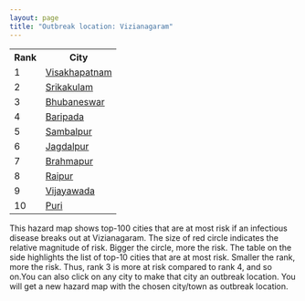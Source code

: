 ```yaml
---
layout: page
title: "Outbreak location: Vizianagaram"
---
```

<div class="flex-container">
<div class="flex-item-left" id="mapid">
<script src="https://buda-magenta.github.io/hazard_map/load_map.js"></script>

<script>
var marker_outbreak = L.marker([18.112082, 83.405220],{"autoPan": true}).addTo(map); marker_outbreak.bindTooltip("Vizianagaram").openTooltip();

var circle_1 = L.circle([17.723128, 83.301284], {"pane": "markerPane", "color": "red", "fill": true, "fillOpacity": 0.2, "fillRule": "evenodd", "lineCap": "round", "lineJoin": "round", "opacity": 1.0, "radius": 119263, "stroke": true, "weight": 3}).addTo(map);
circle_1.bindTooltip("Visakhapatnam<br>rank: 1<br>hazard index: 0.119263")
circle_1.bindPopup('<a href="https://buda-magenta.github.io/hazard_map/Visakhapatnam">Visakhapatnam</a>')

var circle_2 = L.circle([18.320022, 83.916077], {"pane": "markerPane", "color": "red", "fill": true, "fillOpacity": 0.2, "fillRule": "evenodd", "lineCap": "round", "lineJoin": "round", "opacity": 1.0, "radius": 52462, "stroke": true, "weight": 3}).addTo(map);
circle_2.bindTooltip("Srikakulam<br>rank: 2<br>hazard index: 0.052462")
circle_2.bindPopup('<a href="https://buda-magenta.github.io/hazard_map/Srikakulam">Srikakulam</a>')

var circle_3 = L.circle([20.266777, 85.843559], {"pane": "markerPane", "color": "red", "fill": true, "fillOpacity": 0.2, "fillRule": "evenodd", "lineCap": "round", "lineJoin": "round", "opacity": 1.0, "radius": 34828, "stroke": true, "weight": 3}).addTo(map);
circle_3.bindTooltip("Bhubaneswar<br>rank: 3<br>hazard index: 0.034829")
circle_3.bindPopup('<a href="https://buda-magenta.github.io/hazard_map/Bhubaneswar">Bhubaneswar</a>')

var circle_4 = L.circle([21.934900, 86.732400], {"pane": "markerPane", "color": "red", "fill": true, "fillOpacity": 0.2, "fillRule": "evenodd", "lineCap": "round", "lineJoin": "round", "opacity": 1.0, "radius": 26245, "stroke": true, "weight": 3}).addTo(map);
circle_4.bindTooltip("Baripada<br>rank: 4<br>hazard index: 0.026245")
circle_4.bindPopup('<a href="https://buda-magenta.github.io/hazard_map/Baripada">Baripada</a>')

var circle_5 = L.circle([21.400000, 83.883333], {"pane": "markerPane", "color": "red", "fill": true, "fillOpacity": 0.2, "fillRule": "evenodd", "lineCap": "round", "lineJoin": "round", "opacity": 1.0, "radius": 23622, "stroke": true, "weight": 3}).addTo(map);
circle_5.bindTooltip("Sambalpur<br>rank: 5<br>hazard index: 0.023623")
circle_5.bindPopup('<a href="https://buda-magenta.github.io/hazard_map/Sambalpur">Sambalpur</a>')

var circle_6 = L.circle([19.087076, 82.023572], {"pane": "markerPane", "color": "red", "fill": true, "fillOpacity": 0.2, "fillRule": "evenodd", "lineCap": "round", "lineJoin": "round", "opacity": 1.0, "radius": 22552, "stroke": true, "weight": 3}).addTo(map);
circle_6.bindTooltip("Jagdalpur<br>rank: 6<br>hazard index: 0.022552")
circle_6.bindPopup('<a href="https://buda-magenta.github.io/hazard_map/Jagdalpur">Jagdalpur</a>')

var circle_7 = L.circle([19.309813, 84.797156], {"pane": "markerPane", "color": "red", "fill": true, "fillOpacity": 0.2, "fillRule": "evenodd", "lineCap": "round", "lineJoin": "round", "opacity": 1.0, "radius": 11671, "stroke": true, "weight": 3}).addTo(map);
circle_7.bindTooltip("Brahmapur<br>rank: 7<br>hazard index: 0.011671")
circle_7.bindPopup('<a href="https://buda-magenta.github.io/hazard_map/Brahmapur">Brahmapur</a>')

var circle_8 = L.circle([21.237947, 81.633683], {"pane": "markerPane", "color": "red", "fill": true, "fillOpacity": 0.2, "fillRule": "evenodd", "lineCap": "round", "lineJoin": "round", "opacity": 1.0, "radius": 11598, "stroke": true, "weight": 3}).addTo(map);
circle_8.bindTooltip("Raipur<br>rank: 8<br>hazard index: 0.011599")
circle_8.bindPopup('<a href="https://buda-magenta.github.io/hazard_map/Raipur">Raipur</a>')

var circle_9 = L.circle([16.508759, 80.618510], {"pane": "markerPane", "color": "red", "fill": true, "fillOpacity": 0.2, "fillRule": "evenodd", "lineCap": "round", "lineJoin": "round", "opacity": 1.0, "radius": 9277, "stroke": true, "weight": 3}).addTo(map);
circle_9.bindTooltip("Vijayawada<br>rank: 9<br>hazard index: 0.009278")
circle_9.bindPopup('<a href="https://buda-magenta.github.io/hazard_map/Vijayawada">Vijayawada</a>')

var circle_10 = L.circle([19.807608, 85.825254], {"pane": "markerPane", "color": "red", "fill": true, "fillOpacity": 0.2, "fillRule": "evenodd", "lineCap": "round", "lineJoin": "round", "opacity": 1.0, "radius": 7245, "stroke": true, "weight": 3}).addTo(map);
circle_10.bindTooltip("Puri<br>rank: 10<br>hazard index: 0.007246")
circle_10.bindPopup('<a href="https://buda-magenta.github.io/hazard_map/Puri">Puri</a>')

var circle_11 = L.circle([16.943738, 82.235061], {"pane": "markerPane", "color": "red", "fill": true, "fillOpacity": 0.2, "fillRule": "evenodd", "lineCap": "round", "lineJoin": "round", "opacity": 1.0, "radius": 6200, "stroke": true, "weight": 3}).addTo(map);
circle_11.bindTooltip("Kakinada<br>rank: 11<br>hazard index: 0.006200")
circle_11.bindPopup('<a href="https://buda-magenta.github.io/hazard_map/Kakinada">Kakinada</a>')

var circle_12 = L.circle([22.541418, 88.357691], {"pane": "markerPane", "color": "red", "fill": true, "fillOpacity": 0.2, "fillRule": "evenodd", "lineCap": "round", "lineJoin": "round", "opacity": 1.0, "radius": 5986, "stroke": true, "weight": 3}).addTo(map);
circle_12.bindTooltip("Kolkata<br>rank: 12<br>hazard index: 0.005986")
circle_12.bindPopup('<a href="https://buda-magenta.github.io/hazard_map/Kolkata">Kolkata</a>')

var circle_13 = L.circle([17.388786, 78.461065], {"pane": "markerPane", "color": "red", "fill": true, "fillOpacity": 0.2, "fillRule": "evenodd", "lineCap": "round", "lineJoin": "round", "opacity": 1.0, "radius": 5195, "stroke": true, "weight": 3}).addTo(map);
circle_13.bindTooltip("Hyderabad<br>rank: 13<br>hazard index: 0.005196")
circle_13.bindPopup('<a href="https://buda-magenta.github.io/hazard_map/Hyderabad">Hyderabad</a>')

var circle_14 = L.circle([16.291519, 80.454159], {"pane": "markerPane", "color": "red", "fill": true, "fillOpacity": 0.2, "fillRule": "evenodd", "lineCap": "round", "lineJoin": "round", "opacity": 1.0, "radius": 4857, "stroke": true, "weight": 3}).addTo(map);
circle_14.bindTooltip("Guntur<br>rank: 14<br>hazard index: 0.004858")
circle_14.bindPopup('<a href="https://buda-magenta.github.io/hazard_map/Guntur">Guntur</a>')

var circle_15 = L.circle([22.214285, 84.872437], {"pane": "markerPane", "color": "red", "fill": true, "fillOpacity": 0.2, "fillRule": "evenodd", "lineCap": "round", "lineJoin": "round", "opacity": 1.0, "radius": 4392, "stroke": true, "weight": 3}).addTo(map);
circle_15.bindTooltip("Raurkela<br>rank: 15<br>hazard index: 0.004392")
circle_15.bindPopup('<a href="https://buda-magenta.github.io/hazard_map/Raurkela">Raurkela</a>')

var circle_16 = L.circle([21.500000, 86.750000], {"pane": "markerPane", "color": "red", "fill": true, "fillOpacity": 0.2, "fillRule": "evenodd", "lineCap": "round", "lineJoin": "round", "opacity": 1.0, "radius": 3225, "stroke": true, "weight": 3}).addTo(map);
circle_16.bindTooltip("Baleshwar<br>rank: 16<br>hazard index: 0.003226")
circle_16.bindPopup('<a href="https://buda-magenta.github.io/hazard_map/Baleshwar">Baleshwar</a>')

var circle_17 = L.circle([17.005045, 81.780473], {"pane": "markerPane", "color": "red", "fill": true, "fillOpacity": 0.2, "fillRule": "evenodd", "lineCap": "round", "lineJoin": "round", "opacity": 1.0, "radius": 2974, "stroke": true, "weight": 3}).addTo(map);
circle_17.bindTooltip("Rajahmundry<br>rank: 17<br>hazard index: 0.002975")
circle_17.bindPopup('<a href="https://buda-magenta.github.io/hazard_map/Rajahmundry">Rajahmundry</a>')

var circle_18 = L.circle([12.979120, 77.591300], {"pane": "markerPane", "color": "red", "fill": true, "fillOpacity": 0.2, "fillRule": "evenodd", "lineCap": "round", "lineJoin": "round", "opacity": 1.0, "radius": 2132, "stroke": true, "weight": 3}).addTo(map);
circle_18.bindTooltip("Bangalore<br>rank: 18<br>hazard index: 0.002132")
circle_18.bindPopup('<a href="https://buda-magenta.github.io/hazard_map/Bangalore">Bangalore</a>')

var circle_19 = L.circle([21.200996, 81.335426], {"pane": "markerPane", "color": "red", "fill": true, "fillOpacity": 0.2, "fillRule": "evenodd", "lineCap": "round", "lineJoin": "round", "opacity": 1.0, "radius": 2036, "stroke": true, "weight": 3}).addTo(map);
circle_19.bindTooltip("Bhilai Nagar<br>rank: 19<br>hazard index: 0.002036")
circle_19.bindPopup('<a href="https://buda-magenta.github.io/hazard_map/Bhilai_Nagar">Bhilai Nagar</a>')

var circle_20 = L.circle([20.468600, 85.879200], {"pane": "markerPane", "color": "red", "fill": true, "fillOpacity": 0.2, "fillRule": "evenodd", "lineCap": "round", "lineJoin": "round", "opacity": 1.0, "radius": 1985, "stroke": true, "weight": 3}).addTo(map);
circle_20.bindTooltip("Cuttack<br>rank: 20<br>hazard index: 0.001985")
circle_20.bindPopup('<a href="https://buda-magenta.github.io/hazard_map/Cuttack">Cuttack</a>')

var circle_21 = L.circle([16.676135, 81.170868], {"pane": "markerPane", "color": "red", "fill": true, "fillOpacity": 0.2, "fillRule": "evenodd", "lineCap": "round", "lineJoin": "round", "opacity": 1.0, "radius": 1693, "stroke": true, "weight": 3}).addTo(map);
circle_21.bindTooltip("Eluru<br>rank: 21<br>hazard index: 0.001693")
circle_21.bindPopup('<a href="https://buda-magenta.github.io/hazard_map/Eluru">Eluru</a>')

var circle_22 = L.circle([28.651718, 77.221939], {"pane": "markerPane", "color": "red", "fill": true, "fillOpacity": 0.2, "fillRule": "evenodd", "lineCap": "round", "lineJoin": "round", "opacity": 1.0, "radius": 1501, "stroke": true, "weight": 3}).addTo(map);
circle_22.bindTooltip("Delhi<br>rank: 22<br>hazard index: 0.001501")
circle_22.bindPopup('<a href="https://buda-magenta.github.io/hazard_map/Delhi">Delhi</a>')

var circle_23 = L.circle([23.795281, 86.430964], {"pane": "markerPane", "color": "red", "fill": true, "fillOpacity": 0.2, "fillRule": "evenodd", "lineCap": "round", "lineJoin": "round", "opacity": 1.0, "radius": 1482, "stroke": true, "weight": 3}).addTo(map);
circle_23.bindTooltip("Dhanbad<br>rank: 23<br>hazard index: 0.001483")
circle_23.bindPopup('<a href="https://buda-magenta.github.io/hazard_map/Dhanbad">Dhanbad</a>')

var circle_24 = L.circle([23.370035, 85.325013], {"pane": "markerPane", "color": "red", "fill": true, "fillOpacity": 0.2, "fillRule": "evenodd", "lineCap": "round", "lineJoin": "round", "opacity": 1.0, "radius": 1370, "stroke": true, "weight": 3}).addTo(map);
circle_24.bindTooltip("Ranchi<br>rank: 24<br>hazard index: 0.001370")
circle_24.bindPopup('<a href="https://buda-magenta.github.io/hazard_map/Ranchi">Ranchi</a>')

var circle_25 = L.circle([13.083694, 80.270186], {"pane": "markerPane", "color": "red", "fill": true, "fillOpacity": 0.2, "fillRule": "evenodd", "lineCap": "round", "lineJoin": "round", "opacity": 1.0, "radius": 1198, "stroke": true, "weight": 3}).addTo(map);
circle_25.bindTooltip("Chennai<br>rank: 25<br>hazard index: 0.001198")
circle_25.bindPopup('<a href="https://buda-magenta.github.io/hazard_map/Chennai">Chennai</a>')

var circle_26 = L.circle([22.383333, 82.133333], {"pane": "markerPane", "color": "red", "fill": true, "fillOpacity": 0.2, "fillRule": "evenodd", "lineCap": "round", "lineJoin": "round", "opacity": 1.0, "radius": 966, "stroke": true, "weight": 3}).addTo(map);
circle_26.bindTooltip("Bilaspur<br>rank: 26<br>hazard index: 0.000966")
circle_26.bindPopup('<a href="https://buda-magenta.github.io/hazard_map/Bilaspur">Bilaspur</a>')

var circle_27 = L.circle([18.793568, 80.815939], {"pane": "markerPane", "color": "red", "fill": true, "fillOpacity": 0.2, "fillRule": "evenodd", "lineCap": "round", "lineJoin": "round", "opacity": 1.0, "radius": 916, "stroke": true, "weight": 3}).addTo(map);
circle_27.bindTooltip("Bijapur<br>rank: 27<br>hazard index: 0.000917")
circle_27.bindPopup('<a href="https://buda-magenta.github.io/hazard_map/Bijapur">Bijapur</a>')

var circle_28 = L.circle([21.199035, 81.397955], {"pane": "markerPane", "color": "red", "fill": true, "fillOpacity": 0.2, "fillRule": "evenodd", "lineCap": "round", "lineJoin": "round", "opacity": 1.0, "radius": 879, "stroke": true, "weight": 3}).addTo(map);
circle_28.bindTooltip("Durg<br>rank: 28<br>hazard index: 0.000880")
circle_28.bindPopup('<a href="https://buda-magenta.github.io/hazard_map/Durg">Durg</a>')

var circle_29 = L.circle([19.075990, 72.877393], {"pane": "markerPane", "color": "red", "fill": true, "fillOpacity": 0.2, "fillRule": "evenodd", "lineCap": "round", "lineJoin": "round", "opacity": 1.0, "radius": 878, "stroke": true, "weight": 3}).addTo(map);
circle_29.bindTooltip("Mumbai<br>rank: 29<br>hazard index: 0.000879")
circle_29.bindPopup('<a href="https://buda-magenta.github.io/hazard_map/Mumbai">Mumbai</a>')

var circle_30 = L.circle([16.876586, 81.545145], {"pane": "markerPane", "color": "red", "fill": true, "fillOpacity": 0.2, "fillRule": "evenodd", "lineCap": "round", "lineJoin": "round", "opacity": 1.0, "radius": 782, "stroke": true, "weight": 3}).addTo(map);
circle_30.bindTooltip("Tadepalligudem<br>rank: 30<br>hazard index: 0.000782")
circle_30.bindPopup('<a href="https://buda-magenta.github.io/hazard_map/Tadepalligudem">Tadepalligudem</a>')

var circle_31 = L.circle([22.801519, 86.202958], {"pane": "markerPane", "color": "red", "fill": true, "fillOpacity": 0.2, "fillRule": "evenodd", "lineCap": "round", "lineJoin": "round", "opacity": 1.0, "radius": 768, "stroke": true, "weight": 3}).addTo(map);
circle_31.bindTooltip("Jamshedpur<br>rank: 31<br>hazard index: 0.000768")
circle_31.bindPopup('<a href="https://buda-magenta.github.io/hazard_map/Jamshedpur">Jamshedpur</a>')

var circle_32 = L.circle([22.519770, 82.629515], {"pane": "markerPane", "color": "red", "fill": true, "fillOpacity": 0.2, "fillRule": "evenodd", "lineCap": "round", "lineJoin": "round", "opacity": 1.0, "radius": 729, "stroke": true, "weight": 3}).addTo(map);
circle_32.bindTooltip("Korba<br>rank: 32<br>hazard index: 0.000730")
circle_32.bindPopup('<a href="https://buda-magenta.github.io/hazard_map/Korba">Korba</a>')

var circle_33 = L.circle([25.133173, 86.525040], {"pane": "markerPane", "color": "red", "fill": true, "fillOpacity": 0.2, "fillRule": "evenodd", "lineCap": "round", "lineJoin": "round", "opacity": 1.0, "radius": 627, "stroke": true, "weight": 3}).addTo(map);
circle_33.bindTooltip("Kharagpur<br>rank: 33<br>hazard index: 0.000627")
circle_33.bindPopup('<a href="https://buda-magenta.github.io/hazard_map/Kharagpur">Kharagpur</a>')

var circle_34 = L.circle([22.500000, 83.500000], {"pane": "markerPane", "color": "red", "fill": true, "fillOpacity": 0.2, "fillRule": "evenodd", "lineCap": "round", "lineJoin": "round", "opacity": 1.0, "radius": 587, "stroke": true, "weight": 3}).addTo(map);
circle_34.bindTooltip("Raigarh<br>rank: 34<br>hazard index: 0.000588")
circle_34.bindPopup('<a href="https://buda-magenta.github.io/hazard_map/Raigarh">Raigarh</a>')

var circle_35 = L.circle([23.699128, 85.991069], {"pane": "markerPane", "color": "red", "fill": true, "fillOpacity": 0.2, "fillRule": "evenodd", "lineCap": "round", "lineJoin": "round", "opacity": 1.0, "radius": 528, "stroke": true, "weight": 3}).addTo(map);
circle_35.bindTooltip("Bokaro<br>rank: 35<br>hazard index: 0.000528")
circle_35.bindPopup('<a href="https://buda-magenta.github.io/hazard_map/Bokaro">Bokaro</a>')

var circle_36 = L.circle([16.432998, 80.993715], {"pane": "markerPane", "color": "red", "fill": true, "fillOpacity": 0.2, "fillRule": "evenodd", "lineCap": "round", "lineJoin": "round", "opacity": 1.0, "radius": 524, "stroke": true, "weight": 3}).addTo(map);
circle_36.bindTooltip("Gudivada<br>rank: 36<br>hazard index: 0.000524")
circle_36.bindPopup('<a href="https://buda-magenta.github.io/hazard_map/Gudivada">Gudivada</a>')

var circle_37 = L.circle([16.237773, 80.646422], {"pane": "markerPane", "color": "red", "fill": true, "fillOpacity": 0.2, "fillRule": "evenodd", "lineCap": "round", "lineJoin": "round", "opacity": 1.0, "radius": 485, "stroke": true, "weight": 3}).addTo(map);
circle_37.bindTooltip("Tenali<br>rank: 37<br>hazard index: 0.000485")
circle_37.bindPopup('<a href="https://buda-magenta.github.io/hazard_map/Tenali">Tenali</a>')

var circle_38 = L.circle([23.687130, 86.974659], {"pane": "markerPane", "color": "red", "fill": true, "fillOpacity": 0.2, "fillRule": "evenodd", "lineCap": "round", "lineJoin": "round", "opacity": 1.0, "radius": 481, "stroke": true, "weight": 3}).addTo(map);
circle_38.bindTooltip("Asansol<br>rank: 38<br>hazard index: 0.000482")
circle_38.bindPopup('<a href="https://buda-magenta.github.io/hazard_map/Asansol">Asansol</a>')

var circle_39 = L.circle([25.531031, 78.652689], {"pane": "markerPane", "color": "red", "fill": true, "fillOpacity": 0.2, "fillRule": "evenodd", "lineCap": "round", "lineJoin": "round", "opacity": 1.0, "radius": 432, "stroke": true, "weight": 3}).addTo(map);
circle_39.bindTooltip("Jhansi<br>rank: 39<br>hazard index: 0.000432")
circle_39.bindPopup('<a href="https://buda-magenta.github.io/hazard_map/Jhansi">Jhansi</a>')

var circle_40 = L.circle([14.449372, 79.987376], {"pane": "markerPane", "color": "red", "fill": true, "fillOpacity": 0.2, "fillRule": "evenodd", "lineCap": "round", "lineJoin": "round", "opacity": 1.0, "radius": 426, "stroke": true, "weight": 3}).addTo(map);
circle_40.bindTooltip("Nellore<br>rank: 40<br>hazard index: 0.000426")
circle_40.bindPopup('<a href="https://buda-magenta.github.io/hazard_map/Nellore">Nellore</a>')

var circle_41 = L.circle([16.181939, 81.135130], {"pane": "markerPane", "color": "red", "fill": true, "fillOpacity": 0.2, "fillRule": "evenodd", "lineCap": "round", "lineJoin": "round", "opacity": 1.0, "radius": 389, "stroke": true, "weight": 3}).addTo(map);
circle_41.bindTooltip("Machilipatnam<br>rank: 41<br>hazard index: 0.000389")
circle_41.bindPopup('<a href="https://buda-magenta.github.io/hazard_map/Machilipatnam">Machilipatnam</a>')

var circle_42 = L.circle([11.001812, 76.962842], {"pane": "markerPane", "color": "red", "fill": true, "fillOpacity": 0.2, "fillRule": "evenodd", "lineCap": "round", "lineJoin": "round", "opacity": 1.0, "radius": 370, "stroke": true, "weight": 3}).addTo(map);
circle_42.bindTooltip("Coimbatore<br>rank: 42<br>hazard index: 0.000371")
circle_42.bindPopup('<a href="https://buda-magenta.github.io/hazard_map/Coimbatore">Coimbatore</a>')

var circle_43 = L.circle([16.542769, 81.527344], {"pane": "markerPane", "color": "red", "fill": true, "fillOpacity": 0.2, "fillRule": "evenodd", "lineCap": "round", "lineJoin": "round", "opacity": 1.0, "radius": 363, "stroke": true, "weight": 3}).addTo(map);
circle_43.bindTooltip("Bhimavaram<br>rank: 43<br>hazard index: 0.000363")
circle_43.bindPopup('<a href="https://buda-magenta.github.io/hazard_map/Bhimavaram">Bhimavaram</a>')

var circle_44 = L.circle([11.664300, 78.146000], {"pane": "markerPane", "color": "red", "fill": true, "fillOpacity": 0.2, "fillRule": "evenodd", "lineCap": "round", "lineJoin": "round", "opacity": 1.0, "radius": 290, "stroke": true, "weight": 3}).addTo(map);
circle_44.bindTooltip("Salem<br>rank: 44<br>hazard index: 0.000290")
circle_44.bindPopup('<a href="https://buda-magenta.github.io/hazard_map/Salem">Salem</a>')

var circle_45 = L.circle([26.180598, 91.753943], {"pane": "markerPane", "color": "red", "fill": true, "fillOpacity": 0.2, "fillRule": "evenodd", "lineCap": "round", "lineJoin": "round", "opacity": 1.0, "radius": 285, "stroke": true, "weight": 3}).addTo(map);
circle_45.bindTooltip("Guwahati<br>rank: 45<br>hazard index: 0.000285")
circle_45.bindPopup('<a href="https://buda-magenta.github.io/hazard_map/Guwahati">Guwahati</a>')

var circle_46 = L.circle([17.980609, 79.598212], {"pane": "markerPane", "color": "red", "fill": true, "fillOpacity": 0.2, "fillRule": "evenodd", "lineCap": "round", "lineJoin": "round", "opacity": 1.0, "radius": 237, "stroke": true, "weight": 3}).addTo(map);
circle_46.bindTooltip("Warangal<br>rank: 46<br>hazard index: 0.000238")
circle_46.bindPopup('<a href="https://buda-magenta.github.io/hazard_map/Warangal">Warangal</a>')

var circle_47 = L.circle([21.063329, 86.505373], {"pane": "markerPane", "color": "red", "fill": true, "fillOpacity": 0.2, "fillRule": "evenodd", "lineCap": "round", "lineJoin": "round", "opacity": 1.0, "radius": 203, "stroke": true, "weight": 3}).addTo(map);
circle_47.bindTooltip("Bhadrak<br>rank: 47<br>hazard index: 0.000203")
circle_47.bindPopup('<a href="https://buda-magenta.github.io/hazard_map/Bhadrak">Bhadrak</a>')

var circle_48 = L.circle([26.716413, 88.430992], {"pane": "markerPane", "color": "red", "fill": true, "fillOpacity": 0.2, "fillRule": "evenodd", "lineCap": "round", "lineJoin": "round", "opacity": 1.0, "radius": 199, "stroke": true, "weight": 3}).addTo(map);
circle_48.bindTooltip("Siliguri<br>rank: 48<br>hazard index: 0.000200")
circle_48.bindPopup('<a href="https://buda-magenta.github.io/hazard_map/Siliguri">Siliguri</a>')

var circle_49 = L.circle([21.149813, 79.082056], {"pane": "markerPane", "color": "red", "fill": true, "fillOpacity": 0.2, "fillRule": "evenodd", "lineCap": "round", "lineJoin": "round", "opacity": 1.0, "radius": 198, "stroke": true, "weight": 3}).addTo(map);
circle_49.bindTooltip("Nagpur<br>rank: 49<br>hazard index: 0.000199")
circle_49.bindPopup('<a href="https://buda-magenta.github.io/hazard_map/Nagpur">Nagpur</a>')

var circle_50 = L.circle([25.609324, 85.123525], {"pane": "markerPane", "color": "red", "fill": true, "fillOpacity": 0.2, "fillRule": "evenodd", "lineCap": "round", "lineJoin": "round", "opacity": 1.0, "radius": 194, "stroke": true, "weight": 3}).addTo(map);
circle_50.bindTooltip("Patna<br>rank: 50<br>hazard index: 0.000194")
circle_50.bindPopup('<a href="https://buda-magenta.github.io/hazard_map/Patna">Patna</a>')

var circle_51 = L.circle([15.507554, 80.060800], {"pane": "markerPane", "color": "red", "fill": true, "fillOpacity": 0.2, "fillRule": "evenodd", "lineCap": "round", "lineJoin": "round", "opacity": 1.0, "radius": 190, "stroke": true, "weight": 3}).addTo(map);
circle_51.bindTooltip("Ongole<br>rank: 51<br>hazard index: 0.000190")
circle_51.bindPopup('<a href="https://buda-magenta.github.io/hazard_map/Ongole">Ongole</a>')

var circle_52 = L.circle([13.631637, 79.423171], {"pane": "markerPane", "color": "red", "fill": true, "fillOpacity": 0.2, "fillRule": "evenodd", "lineCap": "round", "lineJoin": "round", "opacity": 1.0, "radius": 176, "stroke": true, "weight": 3}).addTo(map);
circle_52.bindTooltip("Tirupati<br>rank: 52<br>hazard index: 0.000177")
circle_52.bindPopup('<a href="https://buda-magenta.github.io/hazard_map/Tirupati">Tirupati</a>')

var circle_53 = L.circle([22.591260, 88.390964], {"pane": "markerPane", "color": "red", "fill": true, "fillOpacity": 0.2, "fillRule": "evenodd", "lineCap": "round", "lineJoin": "round", "opacity": 1.0, "radius": 175, "stroke": true, "weight": 3}).addTo(map);
circle_53.bindTooltip("Bidhan Nagar<br>rank: 53<br>hazard index: 0.000175")
circle_53.bindPopup('<a href="https://buda-magenta.github.io/hazard_map/Bidhan_Nagar">Bidhan Nagar</a>')

var circle_54 = L.circle([23.021624, 72.579707], {"pane": "markerPane", "color": "red", "fill": true, "fillOpacity": 0.2, "fillRule": "evenodd", "lineCap": "round", "lineJoin": "round", "opacity": 1.0, "radius": 145, "stroke": true, "weight": 3}).addTo(map);
circle_54.bindTooltip("Ahmedabad<br>rank: 54<br>hazard index: 0.000145")
circle_54.bindPopup('<a href="https://buda-magenta.github.io/hazard_map/Ahmedabad">Ahmedabad</a>')

var circle_55 = L.circle([21.735348, 81.944459], {"pane": "markerPane", "color": "red", "fill": true, "fillOpacity": 0.2, "fillRule": "evenodd", "lineCap": "round", "lineJoin": "round", "opacity": 1.0, "radius": 139, "stroke": true, "weight": 3}).addTo(map);
circle_55.bindTooltip("Bhatpara<br>rank: 55<br>hazard index: 0.000139")
circle_55.bindPopup('<a href="https://buda-magenta.github.io/hazard_map/Bhatpara">Bhatpara</a>')

var circle_56 = L.circle([11.101781, 77.345192], {"pane": "markerPane", "color": "red", "fill": true, "fillOpacity": 0.2, "fillRule": "evenodd", "lineCap": "round", "lineJoin": "round", "opacity": 1.0, "radius": 128, "stroke": true, "weight": 3}).addTo(map);
circle_56.bindTooltip("Tiruppur<br>rank: 56<br>hazard index: 0.000129")
circle_56.bindPopup('<a href="https://buda-magenta.github.io/hazard_map/Tiruppur">Tiruppur</a>')

var circle_57 = L.circle([18.521428, 73.854454], {"pane": "markerPane", "color": "red", "fill": true, "fillOpacity": 0.2, "fillRule": "evenodd", "lineCap": "round", "lineJoin": "round", "opacity": 1.0, "radius": 127, "stroke": true, "weight": 3}).addTo(map);
circle_57.bindTooltip("Pune<br>rank: 57<br>hazard index: 0.000127")
circle_57.bindPopup('<a href="https://buda-magenta.github.io/hazard_map/Pune">Pune</a>')

var circle_58 = L.circle([23.250000, 87.750000], {"pane": "markerPane", "color": "red", "fill": true, "fillOpacity": 0.2, "fillRule": "evenodd", "lineCap": "round", "lineJoin": "round", "opacity": 1.0, "radius": 120, "stroke": true, "weight": 3}).addTo(map);
circle_58.bindTooltip("Barddhaman<br>rank: 58<br>hazard index: 0.000121")
circle_58.bindPopup('<a href="https://buda-magenta.github.io/hazard_map/Barddhaman">Barddhaman</a>')

var circle_59 = L.circle([21.170200, 72.831100], {"pane": "markerPane", "color": "red", "fill": true, "fillOpacity": 0.2, "fillRule": "evenodd", "lineCap": "round", "lineJoin": "round", "opacity": 1.0, "radius": 116, "stroke": true, "weight": 3}).addTo(map);
circle_59.bindTooltip("Surat<br>rank: 59<br>hazard index: 0.000116")
circle_59.bindPopup('<a href="https://buda-magenta.github.io/hazard_map/Surat">Surat</a>')

var circle_60 = L.circle([27.175255, 78.009816], {"pane": "markerPane", "color": "red", "fill": true, "fillOpacity": 0.2, "fillRule": "evenodd", "lineCap": "round", "lineJoin": "round", "opacity": 1.0, "radius": 114, "stroke": true, "weight": 3}).addTo(map);
circle_60.bindTooltip("Agra<br>rank: 60<br>hazard index: 0.000114")
circle_60.bindPopup('<a href="https://buda-magenta.github.io/hazard_map/Agra">Agra</a>')

var circle_61 = L.circle([8.576971, 77.050125], {"pane": "markerPane", "color": "red", "fill": true, "fillOpacity": 0.2, "fillRule": "evenodd", "lineCap": "round", "lineJoin": "round", "opacity": 1.0, "radius": 105, "stroke": true, "weight": 3}).addTo(map);
circle_61.bindTooltip("Thiruvananthapuram<br>rank: 61<br>hazard index: 0.000105")
circle_61.bindPopup('<a href="https://buda-magenta.github.io/hazard_map/Thiruvananthapuram">Thiruvananthapuram</a>')

var circle_62 = L.circle([23.258486, 77.401989], {"pane": "markerPane", "color": "red", "fill": true, "fillOpacity": 0.2, "fillRule": "evenodd", "lineCap": "round", "lineJoin": "round", "opacity": 1.0, "radius": 105, "stroke": true, "weight": 3}).addTo(map);
circle_62.bindTooltip("Bhopal<br>rank: 62<br>hazard index: 0.000105")
circle_62.bindPopup('<a href="https://buda-magenta.github.io/hazard_map/Bhopal">Bhopal</a>')

var circle_63 = L.circle([10.525626, 76.213254], {"pane": "markerPane", "color": "red", "fill": true, "fillOpacity": 0.2, "fillRule": "evenodd", "lineCap": "round", "lineJoin": "round", "opacity": 1.0, "radius": 102, "stroke": true, "weight": 3}).addTo(map);
circle_63.bindTooltip("Thrissur<br>rank: 63<br>hazard index: 0.000102")
circle_63.bindPopup('<a href="https://buda-magenta.github.io/hazard_map/Thrissur">Thrissur</a>')

var circle_64 = L.circle([23.332200, 86.361600], {"pane": "markerPane", "color": "red", "fill": true, "fillOpacity": 0.2, "fillRule": "evenodd", "lineCap": "round", "lineJoin": "round", "opacity": 1.0, "radius": 101, "stroke": true, "weight": 3}).addTo(map);
circle_64.bindTooltip("Purulia<br>rank: 64<br>hazard index: 0.000102")
circle_64.bindPopup('<a href="https://buda-magenta.github.io/hazard_map/Purulia">Purulia</a>')

var circle_65 = L.circle([12.305183, 76.655361], {"pane": "markerPane", "color": "red", "fill": true, "fillOpacity": 0.2, "fillRule": "evenodd", "lineCap": "round", "lineJoin": "round", "opacity": 1.0, "radius": 100, "stroke": true, "weight": 3}).addTo(map);
circle_65.bindTooltip("Mysore<br>rank: 65<br>hazard index: 0.000100")
circle_65.bindPopup('<a href="https://buda-magenta.github.io/hazard_map/Mysore">Mysore</a>')

var circle_66 = L.circle([14.475294, 78.821686], {"pane": "markerPane", "color": "red", "fill": true, "fillOpacity": 0.2, "fillRule": "evenodd", "lineCap": "round", "lineJoin": "round", "opacity": 1.0, "radius": 93, "stroke": true, "weight": 3}).addTo(map);
circle_66.bindTooltip("Kadapa<br>rank: 66<br>hazard index: 0.000093")
circle_66.bindPopup('<a href="https://buda-magenta.github.io/hazard_map/Kadapa">Kadapa</a>')

var circle_67 = L.circle([24.965712, 88.127778], {"pane": "markerPane", "color": "red", "fill": true, "fillOpacity": 0.2, "fillRule": "evenodd", "lineCap": "round", "lineJoin": "round", "opacity": 1.0, "radius": 88, "stroke": true, "weight": 3}).addTo(map);
circle_67.bindTooltip("English Bazar<br>rank: 67<br>hazard index: 0.000088")
circle_67.bindPopup('<a href="https://buda-magenta.github.io/hazard_map/English_Bazar">English Bazar</a>')

var circle_68 = L.circle([22.472223, 88.093845], {"pane": "markerPane", "color": "red", "fill": true, "fillOpacity": 0.2, "fillRule": "evenodd", "lineCap": "round", "lineJoin": "round", "opacity": 1.0, "radius": 87, "stroke": true, "weight": 3}).addTo(map);
circle_68.bindTooltip("Uluberia<br>rank: 68<br>hazard index: 0.000088")
circle_68.bindPopup('<a href="https://buda-magenta.github.io/hazard_map/Uluberia">Uluberia</a>')

var circle_69 = L.circle([26.055318, 82.993139], {"pane": "markerPane", "color": "red", "fill": true, "fillOpacity": 0.2, "fillRule": "evenodd", "lineCap": "round", "lineJoin": "round", "opacity": 1.0, "radius": 87, "stroke": true, "weight": 3}).addTo(map);
circle_69.bindTooltip("Nizamabad<br>rank: 69<br>hazard index: 0.000087")
circle_69.bindPopup('<a href="https://buda-magenta.github.io/hazard_map/Nizamabad">Nizamabad</a>')

var circle_70 = L.circle([15.351838, 75.137985], {"pane": "markerPane", "color": "red", "fill": true, "fillOpacity": 0.2, "fillRule": "evenodd", "lineCap": "round", "lineJoin": "round", "opacity": 1.0, "radius": 84, "stroke": true, "weight": 3}).addTo(map);
circle_70.bindTooltip("Hubli<br>rank: 70<br>hazard index: 0.000085")
circle_70.bindPopup('<a href="https://buda-magenta.github.io/hazard_map/Hubli">Hubli</a>')

var circle_71 = L.circle([17.849907, 75.276320], {"pane": "markerPane", "color": "red", "fill": true, "fillOpacity": 0.2, "fillRule": "evenodd", "lineCap": "round", "lineJoin": "round", "opacity": 1.0, "radius": 77, "stroke": true, "weight": 3}).addTo(map);
circle_71.bindTooltip("Solapur<br>rank: 71<br>hazard index: 0.000078")
circle_71.bindPopup('<a href="https://buda-magenta.github.io/hazard_map/Solapur">Solapur</a>')

var circle_72 = L.circle([26.203725, 78.157363], {"pane": "markerPane", "color": "red", "fill": true, "fillOpacity": 0.2, "fillRule": "evenodd", "lineCap": "round", "lineJoin": "round", "opacity": 1.0, "radius": 76, "stroke": true, "weight": 3}).addTo(map);
circle_72.bindTooltip("Gwalior<br>rank: 72<br>hazard index: 0.000076")
circle_72.bindPopup('<a href="https://buda-magenta.github.io/hazard_map/Gwalior">Gwalior</a>')

var circle_73 = L.circle([20.972740, 80.691555], {"pane": "markerPane", "color": "red", "fill": true, "fillOpacity": 0.2, "fillRule": "evenodd", "lineCap": "round", "lineJoin": "round", "opacity": 1.0, "radius": 74, "stroke": true, "weight": 3}).addTo(map);
circle_73.bindTooltip("Rajnandgaon<br>rank: 73<br>hazard index: 0.000075")
circle_73.bindPopup('<a href="https://buda-magenta.github.io/hazard_map/Rajnandgaon">Rajnandgaon</a>')

var circle_74 = L.circle([16.743454, 77.992319], {"pane": "markerPane", "color": "red", "fill": true, "fillOpacity": 0.2, "fillRule": "evenodd", "lineCap": "round", "lineJoin": "round", "opacity": 1.0, "radius": 72, "stroke": true, "weight": 3}).addTo(map);
circle_74.bindTooltip("Mahbubnagar<br>rank: 74<br>hazard index: 0.000073")
circle_74.bindPopup('<a href="https://buda-magenta.github.io/hazard_map/Mahbubnagar">Mahbubnagar</a>')

var circle_75 = L.circle([23.535048, 87.338043], {"pane": "markerPane", "color": "red", "fill": true, "fillOpacity": 0.2, "fillRule": "evenodd", "lineCap": "round", "lineJoin": "round", "opacity": 1.0, "radius": 71, "stroke": true, "weight": 3}).addTo(map);
circle_75.bindTooltip("Durgapur<br>rank: 75<br>hazard index: 0.000072")
circle_75.bindPopup('<a href="https://buda-magenta.github.io/hazard_map/Durgapur">Durgapur</a>')

var circle_76 = L.circle([25.335649, 83.007629], {"pane": "markerPane", "color": "red", "fill": true, "fillOpacity": 0.2, "fillRule": "evenodd", "lineCap": "round", "lineJoin": "round", "opacity": 1.0, "radius": 71, "stroke": true, "weight": 3}).addTo(map);
circle_76.bindTooltip("Varanasi<br>rank: 76<br>hazard index: 0.000071")
circle_76.bindPopup('<a href="https://buda-magenta.github.io/hazard_map/Varanasi">Varanasi</a>')

var circle_77 = L.circle([25.572433, 83.609605], {"pane": "markerPane", "color": "red", "fill": true, "fillOpacity": 0.2, "fillRule": "evenodd", "lineCap": "round", "lineJoin": "round", "opacity": 1.0, "radius": 70, "stroke": true, "weight": 3}).addTo(map);
circle_77.bindTooltip("Medinipur<br>rank: 77<br>hazard index: 0.000071")
circle_77.bindPopup('<a href="https://buda-magenta.github.io/hazard_map/Medinipur">Medinipur</a>')

var circle_78 = L.circle([15.830925, 78.042537], {"pane": "markerPane", "color": "red", "fill": true, "fillOpacity": 0.2, "fillRule": "evenodd", "lineCap": "round", "lineJoin": "round", "opacity": 1.0, "radius": 69, "stroke": true, "weight": 3}).addTo(map);
circle_78.bindTooltip("Kurnool<br>rank: 78<br>hazard index: 0.000069")
circle_78.bindPopup('<a href="https://buda-magenta.github.io/hazard_map/Kurnool">Kurnool</a>')

var circle_79 = L.circle([17.500000, 80.333333], {"pane": "markerPane", "color": "red", "fill": true, "fillOpacity": 0.2, "fillRule": "evenodd", "lineCap": "round", "lineJoin": "round", "opacity": 1.0, "radius": 68, "stroke": true, "weight": 3}).addTo(map);
circle_79.bindTooltip("Khammam<br>rank: 79<br>hazard index: 0.000069")
circle_79.bindPopup('<a href="https://buda-magenta.github.io/hazard_map/Khammam">Khammam</a>')

var circle_80 = L.circle([22.890183, 88.426939], {"pane": "markerPane", "color": "red", "fill": true, "fillOpacity": 0.2, "fillRule": "evenodd", "lineCap": "round", "lineJoin": "round", "opacity": 1.0, "radius": 68, "stroke": true, "weight": 3}).addTo(map);
circle_80.bindTooltip("Naihati<br>rank: 80<br>hazard index: 0.000068")
circle_80.bindPopup('<a href="https://buda-magenta.github.io/hazard_map/Naihati">Naihati</a>')

var circle_81 = L.circle([20.843512, 75.525927], {"pane": "markerPane", "color": "red", "fill": true, "fillOpacity": 0.2, "fillRule": "evenodd", "lineCap": "round", "lineJoin": "round", "opacity": 1.0, "radius": 65, "stroke": true, "weight": 3}).addTo(map);
circle_81.bindTooltip("Jalgaon<br>rank: 81<br>hazard index: 0.000066")
circle_81.bindPopup('<a href="https://buda-magenta.github.io/hazard_map/Jalgaon">Jalgaon</a>')

var circle_82 = L.circle([23.131954, 87.207397], {"pane": "markerPane", "color": "red", "fill": true, "fillOpacity": 0.2, "fillRule": "evenodd", "lineCap": "round", "lineJoin": "round", "opacity": 1.0, "radius": 65, "stroke": true, "weight": 3}).addTo(map);
circle_82.bindTooltip("Bankura<br>rank: 82<br>hazard index: 0.000066")
circle_82.bindPopup('<a href="https://buda-magenta.github.io/hazard_map/Bankura">Bankura</a>')

var circle_83 = L.circle([26.460914, 80.321759], {"pane": "markerPane", "color": "red", "fill": true, "fillOpacity": 0.2, "fillRule": "evenodd", "lineCap": "round", "lineJoin": "round", "opacity": 1.0, "radius": 65, "stroke": true, "weight": 3}).addTo(map);
circle_83.bindTooltip("Kanpur<br>rank: 83<br>hazard index: 0.000065")
circle_83.bindPopup('<a href="https://buda-magenta.github.io/hazard_map/Kanpur">Kanpur</a>')

var circle_84 = L.circle([18.761516, 79.478785], {"pane": "markerPane", "color": "red", "fill": true, "fillOpacity": 0.2, "fillRule": "evenodd", "lineCap": "round", "lineJoin": "round", "opacity": 1.0, "radius": 63, "stroke": true, "weight": 3}).addTo(map);
circle_84.bindTooltip("Ramagundam<br>rank: 84<br>hazard index: 0.000063")
circle_84.bindPopup('<a href="https://buda-magenta.github.io/hazard_map/Ramagundam">Ramagundam</a>')

var circle_85 = L.circle([21.145629, 80.268387], {"pane": "markerPane", "color": "red", "fill": true, "fillOpacity": 0.2, "fillRule": "evenodd", "lineCap": "round", "lineJoin": "round", "opacity": 1.0, "radius": 59, "stroke": true, "weight": 3}).addTo(map);
circle_85.bindTooltip("Gondiya<br>rank: 85<br>hazard index: 0.000060")
circle_85.bindPopup('<a href="https://buda-magenta.github.io/hazard_map/Gondiya">Gondiya</a>')

var circle_86 = L.circle([22.508621, 88.253218], {"pane": "markerPane", "color": "red", "fill": true, "fillOpacity": 0.2, "fillRule": "evenodd", "lineCap": "round", "lineJoin": "round", "opacity": 1.0, "radius": 56, "stroke": true, "weight": 3}).addTo(map);
circle_86.bindTooltip("Maheshtala<br>rank: 86<br>hazard index: 0.000057")
circle_86.bindPopup('<a href="https://buda-magenta.github.io/hazard_map/Maheshtala">Maheshtala</a>')

var circle_87 = L.circle([16.238924, 80.047288], {"pane": "markerPane", "color": "red", "fill": true, "fillOpacity": 0.2, "fillRule": "evenodd", "lineCap": "round", "lineJoin": "round", "opacity": 1.0, "radius": 56, "stroke": true, "weight": 3}).addTo(map);
circle_87.bindTooltip("Narasaraopet<br>rank: 87<br>hazard index: 0.000056")
circle_87.bindPopup('<a href="https://buda-magenta.github.io/hazard_map/Narasaraopet">Narasaraopet</a>')

var circle_88 = L.circle([11.369204, 77.676627], {"pane": "markerPane", "color": "red", "fill": true, "fillOpacity": 0.2, "fillRule": "evenodd", "lineCap": "round", "lineJoin": "round", "opacity": 1.0, "radius": 54, "stroke": true, "weight": 3}).addTo(map);
circle_88.bindTooltip("Erode<br>rank: 88<br>hazard index: 0.000055")
circle_88.bindPopup('<a href="https://buda-magenta.github.io/hazard_map/Erode">Erode</a>')

var circle_89 = L.circle([13.340077, 77.100621], {"pane": "markerPane", "color": "red", "fill": true, "fillOpacity": 0.2, "fillRule": "evenodd", "lineCap": "round", "lineJoin": "round", "opacity": 1.0, "radius": 54, "stroke": true, "weight": 3}).addTo(map);
circle_89.bindTooltip("Tumkur<br>rank: 89<br>hazard index: 0.000054")
circle_89.bindPopup('<a href="https://buda-magenta.github.io/hazard_map/Tumkur">Tumkur</a>')

var circle_90 = L.circle([22.695034, 88.377060], {"pane": "markerPane", "color": "red", "fill": true, "fillOpacity": 0.2, "fillRule": "evenodd", "lineCap": "round", "lineJoin": "round", "opacity": 1.0, "radius": 52, "stroke": true, "weight": 3}).addTo(map);
circle_90.bindTooltip("Panihati<br>rank: 90<br>hazard index: 0.000052")
circle_90.bindPopup('<a href="https://buda-magenta.github.io/hazard_map/Panihati">Panihati</a>')

var circle_91 = L.circle([16.094950, 80.165878], {"pane": "markerPane", "color": "red", "fill": true, "fillOpacity": 0.2, "fillRule": "evenodd", "lineCap": "round", "lineJoin": "round", "opacity": 1.0, "radius": 52, "stroke": true, "weight": 3}).addTo(map);
circle_91.bindTooltip("Chilakaluripet<br>rank: 91<br>hazard index: 0.000052")
circle_91.bindPopup('<a href="https://buda-magenta.github.io/hazard_map/Chilakaluripet">Chilakaluripet</a>')

var circle_92 = L.circle([17.910400, 77.519900], {"pane": "markerPane", "color": "red", "fill": true, "fillOpacity": 0.2, "fillRule": "evenodd", "lineCap": "round", "lineJoin": "round", "opacity": 1.0, "radius": 51, "stroke": true, "weight": 3}).addTo(map);
circle_92.bindTooltip("Bidar<br>rank: 92<br>hazard index: 0.000052")
circle_92.bindPopup('<a href="https://buda-magenta.github.io/hazard_map/Bidar">Bidar</a>')

var circle_93 = L.circle([26.915458, 75.818982], {"pane": "markerPane", "color": "red", "fill": true, "fillOpacity": 0.2, "fillRule": "evenodd", "lineCap": "round", "lineJoin": "round", "opacity": 1.0, "radius": 50, "stroke": true, "weight": 3}).addTo(map);
circle_93.bindTooltip("Jaipur<br>rank: 93<br>hazard index: 0.000051")
circle_93.bindPopup('<a href="https://buda-magenta.github.io/hazard_map/Jaipur">Jaipur</a>')

var circle_94 = L.circle([22.782355, 86.159003], {"pane": "markerPane", "color": "red", "fill": true, "fillOpacity": 0.2, "fillRule": "evenodd", "lineCap": "round", "lineJoin": "round", "opacity": 1.0, "radius": 50, "stroke": true, "weight": 3}).addTo(map);
circle_94.bindTooltip("Adityapur<br>rank: 94<br>hazard index: 0.000050")
circle_94.bindPopup('<a href="https://buda-magenta.github.io/hazard_map/Adityapur">Adityapur</a>')

var circle_95 = L.circle([19.194329, 72.970178], {"pane": "markerPane", "color": "red", "fill": true, "fillOpacity": 0.2, "fillRule": "evenodd", "lineCap": "round", "lineJoin": "round", "opacity": 1.0, "radius": 49, "stroke": true, "weight": 3}).addTo(map);
circle_95.bindTooltip("Thane<br>rank: 95<br>hazard index: 0.000049")
circle_95.bindPopup('<a href="https://buda-magenta.github.io/hazard_map/Thane">Thane</a>')

var circle_96 = L.circle([8.887951, 76.595501], {"pane": "markerPane", "color": "red", "fill": true, "fillOpacity": 0.2, "fillRule": "evenodd", "lineCap": "round", "lineJoin": "round", "opacity": 1.0, "radius": 48, "stroke": true, "weight": 3}).addTo(map);
circle_96.bindTooltip("Kollam<br>rank: 96<br>hazard index: 0.000049")
circle_96.bindPopup('<a href="https://buda-magenta.github.io/hazard_map/Kollam">Kollam</a>')

var circle_97 = L.circle([17.166667, 77.083333], {"pane": "markerPane", "color": "red", "fill": true, "fillOpacity": 0.2, "fillRule": "evenodd", "lineCap": "round", "lineJoin": "round", "opacity": 1.0, "radius": 48, "stroke": true, "weight": 3}).addTo(map);
circle_97.bindTooltip("Gulbarga<br>rank: 97<br>hazard index: 0.000049")
circle_97.bindPopup('<a href="https://buda-magenta.github.io/hazard_map/Gulbarga">Gulbarga</a>')

var circle_98 = L.circle([15.475377, 78.478558], {"pane": "markerPane", "color": "red", "fill": true, "fillOpacity": 0.2, "fillRule": "evenodd", "lineCap": "round", "lineJoin": "round", "opacity": 1.0, "radius": 45, "stroke": true, "weight": 3}).addTo(map);
circle_98.bindTooltip("Nandyal<br>rank: 98<br>hazard index: 0.000046")
circle_98.bindPopup('<a href="https://buda-magenta.github.io/hazard_map/Nandyal">Nandyal</a>')

var circle_99 = L.circle([10.787898, 76.474087], {"pane": "markerPane", "color": "red", "fill": true, "fillOpacity": 0.2, "fillRule": "evenodd", "lineCap": "round", "lineJoin": "round", "opacity": 1.0, "radius": 45, "stroke": true, "weight": 3}).addTo(map);
circle_99.bindTooltip("Palakkad<br>rank: 99<br>hazard index: 0.000046")
circle_99.bindPopup('<a href="https://buda-magenta.github.io/hazard_map/Palakkad">Palakkad</a>')

var circle_100 = L.circle([11.664535, 92.739045], {"pane": "markerPane", "color": "red", "fill": true, "fillOpacity": 0.2, "fillRule": "evenodd", "lineCap": "round", "lineJoin": "round", "opacity": 1.0, "radius": 45, "stroke": true, "weight": 3}).addTo(map);
circle_100.bindTooltip("Port Blair<br>rank: 100<br>hazard index: 0.000045")
circle_100.bindPopup('<a href="https://buda-magenta.github.io/hazard_map/Port_Blair">Port Blair</a>')
</script>
</div>


<div class="flex-item-right">
<table>
<tr>
<th>Rank</th>
<th>City</th>
</tr>

<tr>
<td>1</td>
<td><a href="https://buda-magenta.github.io/hazard_map/Visakhapatnam">Visakhapatnam</a></td>
</tr>

<tr>
<td>2</td>
<td><a href="https://buda-magenta.github.io/hazard_map/Srikakulam">Srikakulam</a></td>
</tr>

<tr>
<td>3</td>
<td><a href="https://buda-magenta.github.io/hazard_map/Bhubaneswar">Bhubaneswar</a></td>
</tr>

<tr>
<td>4</td>
<td><a href="https://buda-magenta.github.io/hazard_map/Baripada">Baripada</a></td>
</tr>

<tr>
<td>5</td>
<td><a href="https://buda-magenta.github.io/hazard_map/Sambalpur">Sambalpur</a></td>
</tr>

<tr>
<td>6</td>
<td><a href="https://buda-magenta.github.io/hazard_map/Jagdalpur">Jagdalpur</a></td>
</tr>

<tr>
<td>7</td>
<td><a href="https://buda-magenta.github.io/hazard_map/Brahmapur">Brahmapur</a></td>
</tr>

<tr>
<td>8</td>
<td><a href="https://buda-magenta.github.io/hazard_map/Raipur">Raipur</a></td>
</tr>

<tr>
<td>9</td>
<td><a href="https://buda-magenta.github.io/hazard_map/Vijayawada">Vijayawada</a></td>
</tr>

<tr>
<td>10</td>
<td><a href="https://buda-magenta.github.io/hazard_map/Puri">Puri</a></td>
</tr>

</table>
</div>
</div>


<p align="left">This hazard map shows top-100 cities that are at most risk if an infectious disease breaks out at Vizianagaram. The size of red circle indicates the relative magnitude of risk. Bigger the circle, more the risk. The table on the side highlights the list of top-10 cities that are at most risk. Smaller the rank, more the risk. Thus, rank 3 is more at risk compared to rank 4, and so on.You can also click on any city to make that city an outbreak location. You will get a new hazard map with the chosen city/town as outbreak location.
</p>